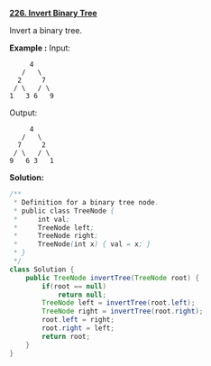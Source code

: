 **[226. Invert Binary Tree](https://leetcode.com/problems/invert-binary-tree/)**

Invert a binary tree.

**Example :**
Input:

```
     4
   /   \
  2     7
 / \   / \
1   3 6   9
```
Output:

```
     4
   /   \
  7     2
 / \   / \
9   6 3   1
```

**Solution:**
```java
/**
 * Definition for a binary tree node.
 * public class TreeNode {
 *     int val;
 *     TreeNode left;
 *     TreeNode right;
 *     TreeNode(int x) { val = x; }
 * }
 */
class Solution {
    public TreeNode invertTree(TreeNode root) {
        if(root == null)
            return null;
        TreeNode left = invertTree(root.left);
        TreeNode right = invertTree(root.right);       
        root.left = right;
        root.right = left;
        return root;
    }
}
```